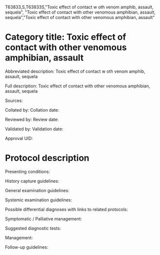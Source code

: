 T63833,S,T63833S,"Toxic effect of contact w oth venom amphib, assault, sequela", "Toxic effect of contact with other venomous amphibian, assault, sequela","Toxic effect of contact with other venomous amphibian, assault"
# Category title: Toxic effect of contact with other venomous amphibian, assault

Abbreviated description: Toxic effect of contact w oth venom amphib, assault, sequela

Full description: Toxic effect of contact with other venomous amphibian, assault, sequela

Sources:

Collated by:
Collation date:

Reviewed by:
Review date:

Validated by:
Validation date:

Approval UID:

# Protocol description

Presenting conditions:

History capture guidelines:

General examination guidelines:

Systemic examination guidelines:

Possible differential diagnoses with links to related protocols:

Symptomatic / Palliative management:

Suggested diagnostic tests:

Management:

Follow-up guidelines:
